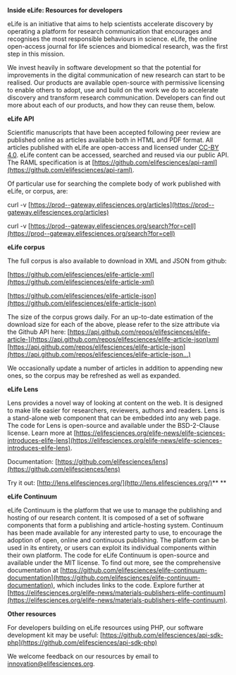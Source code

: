 **Inside eLife: Resources for developers**

eLife is an initiative that aims to help scientists accelerate discovery by operating a platform for research communication that encourages and recognises the most responsible behaviours in science. eLife, the online open-access journal for life sciences and biomedical research, was the first step in this mission.

We invest heavily in software development so that the potential for improvements in the digital communication of new research can start to be realised. Our products are available open-source with permissive licensing to enable others to adopt, use and build on the work we do to accelerate discovery and transform research communication. Developers can find out more about each of our products, and how they can reuse them, below.

**eLife API**

Scientific manuscripts that have been accepted following peer review are published online as articles available both in HTML and PDF format. All articles published with eLife are open-access and licensed under [CC-BY 4.0](https://creativecommons.org/licenses/by/4.0/). eLife content can be accessed, searched and reused via our public API. The RAML specification is at [https://github.com/elifesciences/api-raml](https://github.com/elifesciences/api-raml).

Of particular use for searching the complete body of work published with eLife, or corpus, are:

curl -v [https://prod--gateway.elifesciences.org/articles](https://prod--gateway.elifesciences.org/articles)

curl -v [https://prod--gateway.elifesciences.org/search?for=cell](https://prod--gateway.elifesciences.org/search?for=cell)

**eLife corpus**

The full corpus is also available to download in XML and JSON from github:

[https://github.com/elifesciences/elife-article-xml](https://github.com/elifesciences/elife-article-xml) 

[https://github.com/elifesciences/elife-article-json](https://github.com/elifesciences/elife-article-json) 

The size of the corpus grows daily. For an up-to-date estimation of the download size for each of the above, please refer to the size attribute via the Github API here: [https://api.github.com/repos/elifesciences/elife-article-](https://api.github.com/repos/elifesciences/elife-article-json)xml [https://api.github.com/repos/elifesciences/elife-article-json](https://api.github.com/repos/elifesciences/elife-article-json…)

We occasionally update a number of articles in addition to appending new ones, so the corpus may be refreshed as well as expanded.

**eLife Lens**

Lens provides a novel way of looking at content on the web. It is designed to make life easier for researchers, reviewers, authors and readers. Lens is a stand-alone web component that can be embedded into any web page. The code for Lens is open-source and available under the BSD-2-Clause license. Learn more at [https://elifesciences.org/elife-news/elife-sciences-introduces-elife-lens](https://elifesciences.org/elife-news/elife-sciences-introduces-elife-lens).

Documentation: [https://github.com/elifesciences/lens](https://github.com/elifesciences/lens) 

Try it out: [http://lens.elifesciences.org/](http://lens.elifesciences.org/)** **

**eLife Continuum**

eLife Continuum is the platform that we use to manage the publishing and hosting of our research content. It is composed of a set of software components that form a publishing and article-hosting system. Continuum has been made available for any interested party to use, to encourage the adoption of open, online and continuous publishing. The platform can be used in its entirety, or users can exploit its individual components within their own platform. The code for eLife Continuum is open-source and available under the MIT license. To find out more, see the comprehensive documentation at [https://github.com/elifesciences/elife-continuum-documentation](https://github.com/elifesciences/elife-continuum-documentation), which includes links to the code. Explore further at [https://elifesciences.org/elife-news/materials-publishers-elife-continuum](https://elifesciences.org/elife-news/materials-publishers-elife-continuum).

**Other resources**

For developers building on eLife resources using PHP, our software development kit may be useful: [https://github.com/elifesciences/api-sdk-php](https://github.com/elifesciences/api-sdk-php)

We welcome feedback on our resources by email to [innovation@elifesciences.org](mailto:innovation@elifesciences.org).

